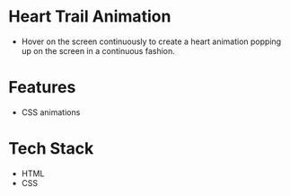 # Heart Trail Animation 
- Hover on the screen continuously to create a heart animation popping up on the screen in a continuous fashion.

# Features
- CSS animations

# Tech Stack
- HTML
- CSS
